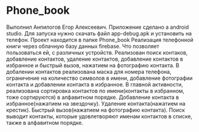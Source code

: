 # Phone_book
Выполнил Анпилогов Егор Алексеевич.
Приложение сделано а android studio.
Для запуска нужно скачать файл  app-debug.apk и установить на телефон. 
Проект находится в папке Phone_book
Реализация телефонной книги через облачную базу данных firebase. Что позволяет пользоваться ей, с различных устройств. 
Реализован поиск контаков, добавление контактов, удаление контактов, добавление контактов в избранное и быстрый вызов, нажатием на фотографию контакта.
В добалении контактов реализована маска для номера телефона, ограничение на количество символов в имени, добавление фотографии контакта и добавлении контакта в избранное.
В главной активности, реализована сортировка контактов по имени(контакты в избранном, тоже сортируются) в алфавитном порядке. 
Добавление контакта в избранное(нажатием на звездочку).
Удаление контакта(нажатием на крестик).
Быстрый вызов(нажатием  на фотографию контакта).
Поиск выводит контакты, которые удовлетворяют именам контактов в списке, также в алфавитном порядке.
